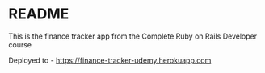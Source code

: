 # README

This is the finance tracker app from the Complete Ruby on Rails Developer course

Deployed to - https://finance-tracker-udemy.herokuapp.com